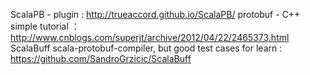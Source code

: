 ScalaPB - plugin : http://trueaccord.github.io/ScalaPB/
protobuf - C++ simple tutorial ： http://www.cnblogs.com/superjt/archive/2012/04/22/2465373.html
ScalaBuff scala-protobuf-compiler, but good test cases for learn : https://github.com/SandroGrzicic/ScalaBuff